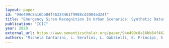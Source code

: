 ```yaml
---
layout: paper
id: "94e499c8a16bb84f46224461f9988cd3004ad24f"
title: "Emergency Siren Recognition In Urban Scenarios: Synthetic Dataset And Deep Learning Models"
publication: "ICIC"
year: 2020
external_url: https://www.semanticscholar.org/paper/94e499c8a16bb84f46224461f9988cd3004ad24f
authors: "Michela Cantarini, L. Serafini, L. Gabrielli, E. Principi, S. Squartini"
---
```

